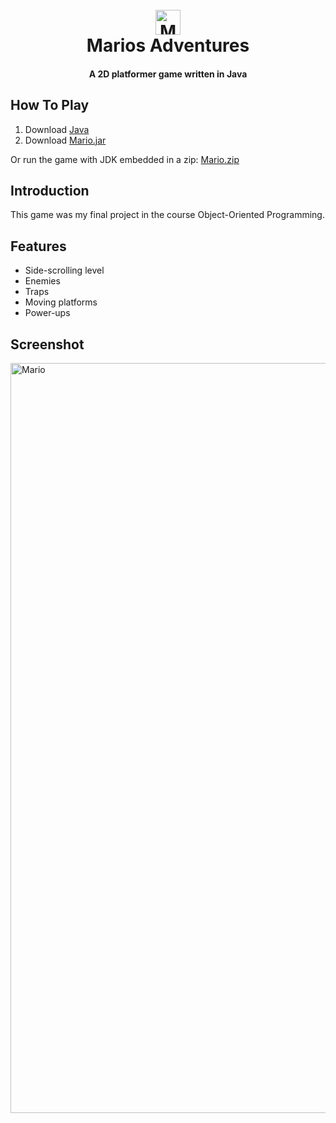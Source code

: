 <h1 align="center">
  <br>
  <img src="https://user-images.githubusercontent.com/121192176/235274673-2621834e-f111-4f65-a60e-4dc4f9d59c5a.png" alt="Mario" width="40">
  <br>
  Marios Adventures
  <br>
</h1>

<h4 align="center"> A 2D platformer game written in Java </h4>

## How To Play

1. Download [Java](https://www.java.com/en/download/)
2. Download [Mario.jar](https://github.com/emyhrberg/Marios-Adventures/blob/main/Mario.jar?raw=true)

Or run the game with JDK embedded in a zip: [Mario.zip](https://drive.google.com/file/d/12D67CqS_eAKEyZRmjUTMK_2JyE_j3L61/view?usp=share_link)



## Introduction

This game was my final project in the course Object-Oriented Programming.

## Features

* Side-scrolling level
* Enemies
* Traps
* Moving platforms
* Power-ups

## Screenshot

<img src="https://user-images.githubusercontent.com/121192176/235277963-fd85fa6d-035c-4efa-b896-d205b7c31abd.jpg" alt="Mario" width="1200">
